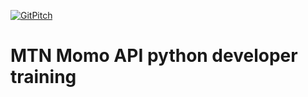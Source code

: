 [![GitPitch](https://gitpitch.com/assets/badge.svg)](https://gitpitch.com/sparkplug/momo-python-developer-training-slides/master?grs=github)

# MTN Momo API python developer training
